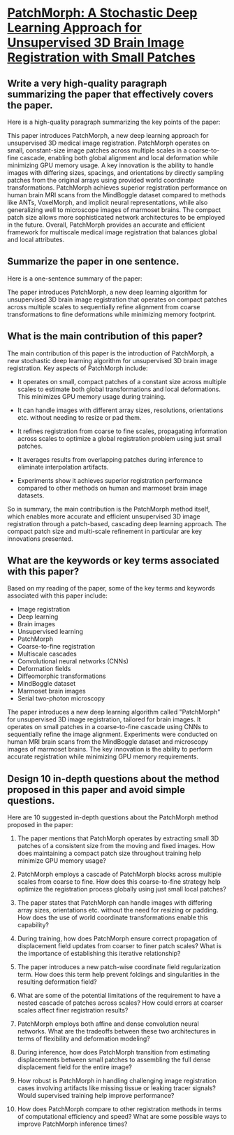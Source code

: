 # [PatchMorph: A Stochastic Deep Learning Approach for Unsupervised 3D   Brain Image Registration with Small Patches](https://arxiv.org/abs/2312.06958)

## Write a very high-quality paragraph summarizing the paper that effectively covers the paper.

 Here is a high-quality paragraph summarizing the key points of the paper:

This paper introduces PatchMorph, a new deep learning approach for unsupervised 3D medical image registration. PatchMorph operates on small, constant-size image patches across multiple scales in a coarse-to-fine cascade, enabling both global alignment and local deformation while minimizing GPU memory usage. A key innovation is the ability to handle images with differing sizes, spacings, and orientations by directly sampling patches from the original arrays using provided world coordinate transformations. PatchMorph achieves superior registration performance on human brain MRI scans from the MindBoggle dataset compared to methods like ANTs, VoxelMorph, and implicit neural representations, while also generalizing well to microscope images of marmoset brains. The compact patch size allows more sophisticated network architectures to be employed in the future. Overall, PatchMorph provides an accurate and efficient framework for multiscale medical image registration that balances global and local attributes.


## Summarize the paper in one sentence.

 Here is a one-sentence summary of the paper:

The paper introduces PatchMorph, a new deep learning algorithm for unsupervised 3D brain image registration that operates on compact patches across multiple scales to sequentially refine alignment from coarse transformations to fine deformations while minimizing memory footprint.


## What is the main contribution of this paper?

 The main contribution of this paper is the introduction of PatchMorph, a new stochastic deep learning algorithm for unsupervised 3D brain image registration. Key aspects of PatchMorph include:

- It operates on small, compact patches of a constant size across multiple scales to estimate both global transformations and local deformations. This minimizes GPU memory usage during training.

- It can handle images with different array sizes, resolutions, orientations etc. without needing to resize or pad them.

- It refines registration from coarse to fine scales, propagating information across scales to optimize a global registration problem using just small patches. 

- It averages results from overlapping patches during inference to eliminate interpolation artifacts.

- Experiments show it achieves superior registration performance compared to other methods on human and marmoset brain image datasets.

So in summary, the main contribution is the PatchMorph method itself, which enables more accurate and efficient unsupervised 3D image registration through a patch-based, cascading deep learning approach. The compact patch size and multi-scale refinement in particular are key innovations presented.


## What are the keywords or key terms associated with this paper?

 Based on my reading of the paper, some of the key terms and keywords associated with this paper include:

- Image registration
- Deep learning
- Brain images
- Unsupervised learning
- PatchMorph
- Coarse-to-fine registration
- Multiscale cascades
- Convolutional neural networks (CNNs)
- Deformation fields
- Diffeomorphic transformations
- MindBoggle dataset
- Marmoset brain images
- Serial two-photon microscopy

The paper introduces a new deep learning algorithm called "PatchMorph" for unsupervised 3D image registration, tailored for brain images. It operates on small patches in a coarse-to-fine cascade using CNNs to sequentially refine the image alignment. Experiments were conducted on human MRI brain scans from the MindBoggle dataset and microscopy images of marmoset brains. The key innovation is the ability to perform accurate registration while minimizing GPU memory requirements.


## Design 10 in-depth questions about the method proposed in this paper and avoid simple questions.

 Here are 10 suggested in-depth questions about the PatchMorph method proposed in the paper:

1. The paper mentions that PatchMorph operates by extracting small 3D patches of a consistent size from the moving and fixed images. How does maintaining a compact patch size throughout training help minimize GPU memory usage?

2. PatchMorph employs a cascade of PatchMorph blocks across multiple scales from coarse to fine. How does this coarse-to-fine strategy help optimize the registration process globally using just small local patches? 

3. The paper states that PatchMorph can handle images with differing array sizes, orientations etc. without the need for resizing or padding. How does the use of world coordinate transformations enable this capability?

4. During training, how does PatchMorph ensure correct propagation of displacement field updates from coarser to finer patch scales? What is the importance of establishing this iterative relationship?

5. The paper introduces a new patch-wise coordinate field regularization term. How does this term help prevent foldings and singularities in the resulting deformation field?

6. What are some of the potential limitations of the requirement to have a nested cascade of patches across scales? How could errors at coarser scales affect finer registration results?

7. PatchMorph employs both affine and dense convolution neural networks. What are the tradeoffs between these two architectures in terms of flexibility and deformation modeling? 

8. During inference, how does PatchMorph transition from estimating displacements between small patches to assembling the full dense displacement field for the entire image?

9. How robust is PatchMorph in handling challenging image registration cases involving artifacts like missing tissue or leaking tracer signals? Would supervised training help improve performance?

10. How does PatchMorph compare to other registration methods in terms of computational efficiency and speed? What are some possible ways to improve PatchMorph inference times?
